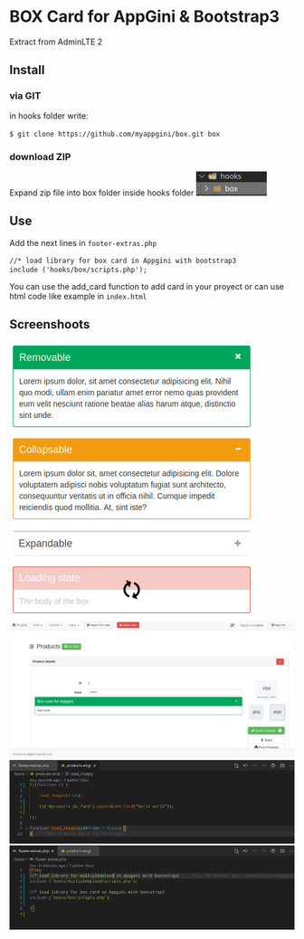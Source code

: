 # BOX Card for AppGini & Bootstrap3

Extract from AdminLTE 2

## Install
### via GIT
in hooks folder write:

`$ git clone https://github.com/myappgini/box.git box`

### download ZIP

Expand zip file into box folder inside hooks folder
![HTML demo](screenshoots/folder.png?raw=true)

## Use

Add the next lines in `footer-extras.php`

~~~
//* load library for box card in Appgini with bootstrap3
include ('hooks/box/scripts.php');
~~~

You can use the add_card function to add card in your proyect or can use html code like example in `index.html`

## Screenshoots

![HTML demo](screenshoots/boxs.png?raw=true)
![HTML demo](screenshoots/helloWorld.png?raw=true)
![HTML demo](screenshoots/addingBoxCardFromTablenameDV.js.png?raw=true)
![HTML demo](screenshoots/adding_library_in_footer-extras.png?raw=true)